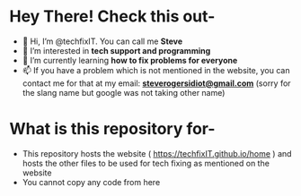 # Hey There! Check this out-

- 👋 Hi, I’m @techfixIT. You can call me **Steve**
- 👀 I’m interested in **tech support and programming**
- 🌱 I’m currently learning **how to fix problems for everyone**
- 📫 If you have a problem which is not mentioned in the website, you can contact me for that at my email: **steverogersidiot@gmail.com** (sorry for the slang name but google was not taking other name)

# What is this repository for-

- This repository hosts the website ( https://techfixIT.github.io/home ) and hosts the other files to be used for tech fixing as mentioned on the website
- You cannot copy any code from here
